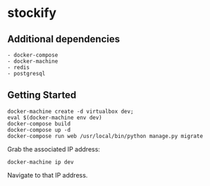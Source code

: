 # stockify

## Additional dependencies
```
- docker-compose
- docker-machine
- redis
- postgresql
```

## Getting Started
```
docker-machine create -d virtualbox dev;
eval $(docker-machine env dev)
docker-compose build
docker-compose up -d
docker-compose run web /usr/local/bin/python manage.py migrate
```

Grab the associated IP address:
```
docker-machine ip dev
```

Navigate to that IP address.
